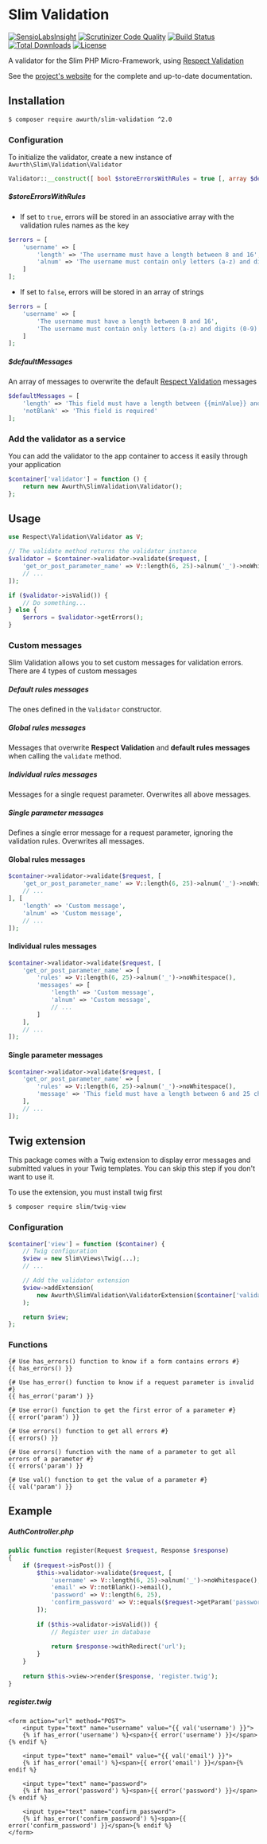 # Slim Validation

[![SensioLabsInsight](https://insight.sensiolabs.com/projects/bdf52753-f379-41c6-85cf-d1d1379b4aa7/mini.png)](https://insight.sensiolabs.com/projects/bdf52753-f379-41c6-85cf-d1d1379b4aa7) [![Scrutinizer Code Quality](https://scrutinizer-ci.com/g/awurth/slim-validation/badges/quality-score.png?b=2.x)](https://scrutinizer-ci.com/g/awurth/slim-validation/?branch=2.x) [![Build Status](https://travis-ci.org/awurth/slim-validation.svg?branch=2.x)](https://travis-ci.org/awurth/slim-validation) [![Total Downloads](https://poser.pugx.org/awurth/slim-validation/downloads)](https://packagist.org/packages/awurth/slim-validation) [![License](https://poser.pugx.org/awurth/slim-validation/license)](https://packagist.org/packages/awurth/slim-validation)

A validator for the Slim PHP Micro-Framework, using [Respect Validation](https://github.com/Respect/Validation)

See the [project's website](http://awurth.fr/doc/slim-validation/v2) for the complete and up-to-date documentation.

## Installation
``` bash
$ composer require awurth/slim-validation ^2.0
```

### Configuration
To initialize the validator, create a new instance of `Awurth\Slim\Validation\Validator`
``` php
Validator::__construct([ bool $storeErrorsWithRules = true [, array $defaultMessages = [] ]])
```

##### $storeErrorsWithRules
* If set to `true`, errors will be stored in an associative array with the validation rules names as the key
``` php
$errors = [
    'username' => [
        'length' => 'The username must have a length between 8 and 16',
        'alnum' => 'The username must contain only letters (a-z) and digits (0-9)'
    ]
];
```
* If set to `false`, errors will be stored in an array of strings
``` php
$errors = [
    'username' => [
        'The username must have a length between 8 and 16',
        'The username must contain only letters (a-z) and digits (0-9)'
    ]
];
```

##### $defaultMessages
An array of messages to overwrite the default [Respect Validation](https://github.com/Respect/Validation) messages
``` php
$defaultMessages = [
    'length' => 'This field must have a length between {{minValue}} and {{maxValue}} characters',
    'notBlank' => 'This field is required'
];
```

### Add the validator as a service
You can add the validator to the app container to access it easily through your application
``` php
$container['validator'] = function () {
    return new Awurth\SlimValidation\Validator();
};
```

## Usage
``` php
use Respect\Validation\Validator as V;

// The validate method returns the validator instance
$validator = $container->validator->validate($request, [
    'get_or_post_parameter_name' => V::length(6, 25)->alnum('_')->noWhitespace(),
    // ...
]);

if ($validator->isValid()) {
    // Do something...
} else {
    $errors = $validator->getErrors();
}
```

### Custom messages
Slim Validation allows you to set custom messages for validation errors. There are 4 types of custom messages

##### Default rules messages
The ones defined in the `Validator` constructor.
##### Global rules messages
Messages that overwrite **Respect Validation** and **default rules messages** when calling the `validate` method.
##### Individual rules messages
Messages for a single request parameter. Overwrites all above messages.
##### Single parameter messages
Defines a single error message for a request parameter, ignoring the validation rules. Overwrites all messages.

#### Global rules messages
``` php
$container->validator->validate($request, [
    'get_or_post_parameter_name' => V::length(6, 25)->alnum('_')->noWhitespace(),
    // ...
], [
    'length' => 'Custom message',
    'alnum' => 'Custom message',
    // ...
]);
```

#### Individual rules messages
``` php
$container->validator->validate($request, [
    'get_or_post_parameter_name' => [
        'rules' => V::length(6, 25)->alnum('_')->noWhitespace(),
        'messages' => [
            'length' => 'Custom message',
            'alnum' => 'Custom message',
            // ...
        ]
    ],
    // ...
]);
```

#### Single parameter messages
``` php
$container->validator->validate($request, [
    'get_or_post_parameter_name' => [
        'rules' => V::length(6, 25)->alnum('_')->noWhitespace(),
        'message' => 'This field must have a length between 6 and 25 characters and contain only letters and digits'
    ],
    // ...
]);
```

## Twig extension
This package comes with a Twig extension to display error messages and submitted values in your Twig templates. You can skip this step if you don't want to use it.

To use the extension, you must install twig first
``` bash
$ composer require slim/twig-view
```

### Configuration
``` php
$container['view'] = function ($container) {
    // Twig configuration
    $view = new Slim\Views\Twig(...);
    // ...

    // Add the validator extension
    $view->addExtension(
        new Awurth\SlimValidation\ValidatorExtension($container['validator'])
    );

    return $view;
};
```

### Functions
``` twig
{# Use has_errors() function to know if a form contains errors #}
{{ has_errors() }}

{# Use has_error() function to know if a request parameter is invalid #}
{{ has_error('param') }}

{# Use error() function to get the first error of a parameter #}
{{ error('param') }}

{# Use errors() function to get all errors #}
{{ errors() }}

{# Use errors() function with the name of a parameter to get all errors of a parameter #}
{{ errors('param') }}

{# Use val() function to get the value of a parameter #}
{{ val('param') }}
```

## Example
##### AuthController.php
``` php
public function register(Request $request, Response $response)
{
    if ($request->isPost()) {
        $this->validator->validate($request, [
            'username' => V::length(6, 25)->alnum('_')->noWhitespace(),
            'email' => V::notBlank()->email(),
            'password' => V::length(6, 25),
            'confirm_password' => V::equals($request->getParam('password'))
        ]);
        
        if ($this->validator->isValid()) {
            // Register user in database
            
            return $response->withRedirect('url');
        }
    }
    
    return $this->view->render($response, 'register.twig');
}
```

##### register.twig
``` twig
<form action="url" method="POST">
    <input type="text" name="username" value="{{ val('username') }}">
    {% if has_error('username') %}<span>{{ error('username') }}</span>{% endif %}
    
    <input type="text" name="email" value="{{ val('email') }}">
    {% if has_error('email') %}<span>{{ error('email') }}</span>{% endif %}
    
    <input type="text" name="password">
    {% if has_error('password') %}<span>{{ error('password') }}</span>{% endif %}
    
    <input type="text" name="confirm_password">
    {% if has_error('confirm_password') %}<span>{{ error('confirm_password') }}</span>{% endif %}
</form>
```
